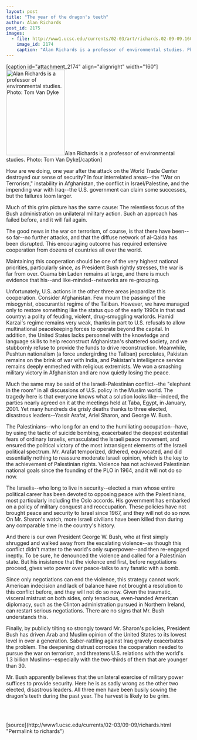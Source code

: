 ```yaml
---
layout: post
title: "The year of the dragon's teeth"
author: Alan Richards
post_id: 2175
images:
  - file: http://www1.ucsc.edu/currents/02-03/art/richards.02-09-09.160.jpg
    image_id: 2174
    caption: "Alan Richards is a professor of environmental studies. Photo: Tom Van Dyke"
---
```


[caption id="attachment_2174" align="alignright" width="160"]<a href="http://localhost/mysite/wp-content/uploads/2002/09/richards.02-09-09.160.jpg"><img class="size-full wp-image-2174" src="http://localhost/mysite/wp-content/uploads/2002/09/richards.02-09-09.160.jpg" alt="Alan Richards is a professor of environmental studies. Photo: Tom Van Dyke" width="160" height="233" /></a>Alan Richards is a professor of environmental studies. Photo: Tom Van Dyke[/caption]
<p>
  How are we doing, one year after the attack on the World Trade Center destroyed our sense of security? In four interrelated areas--the "War on Terrorism," instability in Afghanistan, the conflict in Israel/Palestine, and the impending war with Iraq--the U.S. government can claim some successes, but the failures loom larger.
</p>
<p>
  Much of this grim picture has the same cause: The relentless focus of the Bush administration on unilateral military action. Such an approach has failed before, and it will fail again.<br>
</p>
<p>
  The good news in the war on terrorism, of course, is that there have been--so far--no further attacks, and that the diffuse network of al-Qaida has been disrupted. This encouraging outcome has required extensive cooperation from dozens of countries all over the world.
</p>
<p>
  Maintaining this cooperation should be one of the very highest national priorities, particularly since, as President Bush rightly stresses, the war is far from over. Osama bin Laden remains at large, and there is much evidence that his--and like-minded--networks are re-grouping.<br>
</p>
<p>
  Unfortunately, U.S. actions in the other three areas jeopardize this cooperation. Consider Afghanistan. Few mourn the passing of the misogynist, obscurantist regime of the Taliban. However, we have managed only to restore something like the status quo of the early 1990s in that sad country: a polity of feuding, violent, drug-smuggling warlords. Hamid Karzai's regime remains very weak, thanks in part to U.S. refusals to allow multinational peacekeeping forces to operate beyond the capital. In addition, the United States lacks personnel with the knowledge and language skills to help reconstruct Afghanistan's shattered society, and we stubbornly refuse to provide the funds to drive reconstruction. Meanwhile, Pushtun nationalism (a force undergirding the Taliban) percolates, Pakistan remains on the brink of war with India, and Pakistan's intelligence service remains deeply enmeshed with religious extremists. We won a smashing military victory in Afghanistan and are now quietly losing the peace.<br>
</p>
<p>
  Much the same may be said of the Israeli-Palestinian conflict--the "elephant in the room" in all discussions of U.S. policy in the Muslim world. The tragedy here is that everyone knows what a solution looks like--indeed, the parties nearly agreed on it at the meetings held at Taba, Egypt, in January, 2001. Yet many hundreds die grisly deaths thanks to three elected, disastrous leaders--Yassir Arafat, Ariel Sharon, and George W. Bush.<br>
</p>
<p>
  The Palestinians--who long for an end to the humiliating occupation--have, by using the tactic of suicide bombing, exacerbated the deepest existential fears of ordinary Israelis, emasculated the Israeli peace movement, and ensured the political victory of the most intransigent elements of the Israeli political spectrum. Mr. Arafat temporized, dithered, equivocated, and did essentially nothing to reassure moderate Israeli opinion, which is the key to the achievement of Palestinian rights. Violence has not achieved Palestinian national goals since the founding of the PLO in 1964, and it will not do so now.<br>
</p>
<p>
  The Israelis--who long to live in security--elected a man whose entire political career has been devoted to opposing peace with the Palestinians, most particularly including the Oslo accords. His government has embarked on a policy of military conquest and reoccupation. These policies have not brought peace and security to Israel since 1967, and they will not do so now. On Mr. Sharon's watch, more Israeli civilians have been killed than during any comparable time in the country's history.
</p>
<p>
  And there is our own President George W. Bush, who at first simply shrugged and walked away from the escalating violence--as though this conflict didn't matter to the world's only superpower--and then re-engaged ineptly. To be sure, he denounced the violence and called for a Palestinian state. But his insistence that the violence end first, before negotiations proceed, gives veto power over peace-talks to any fanatic with a bomb.<br>
</p>
<p>
  Since only negotiations can end the violence, this strategy cannot work. American indecision and lack of balance have not brought a resolution to this conflict before, and they will not do so now. Given the traumatic, visceral mistrust on both sides, only tenacious, even-handed American diplomacy, such as the Clinton administration pursued in Northern Ireland, can restart serious negotiations. There are no signs that Mr. Bush understands this.
</p>
<p>
  Finally, by publicly tilting so strongly toward Mr. Sharon's policies, President Bush has driven Arab and Muslim opinion of the United States to its lowest level in over a generation. Saber-rattling against Iraq gravely exacerbates the problem. The deepening distrust corrodes the cooperation needed to pursue the war on terrorism, and threatens U.S. relations with the world's 1.3 billion Muslims--especially with the two-thirds of them that are younger than 30.<br>
</p>
<p>
  Mr. Bush apparently believes that the unilateral exercise of military power suffices to provide security. Here he is as sadly wrong as the other two elected, disastrous leaders. All three men have been busily sowing the dragon's teeth during the past year. The harvest is likely to be grim.<br>
</p>
<p>
  <br>
  <br>

</p>
<p>

</p>
[source](http://www1.ucsc.edu/currents/02-03/09-09/richards.html "Permalink to richards")
